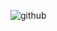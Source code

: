 
![github](https://user-images.githubusercontent.com/62165321/89750114-cc23e000-daf4-11ea-8608-c7989f45d013.gif)

